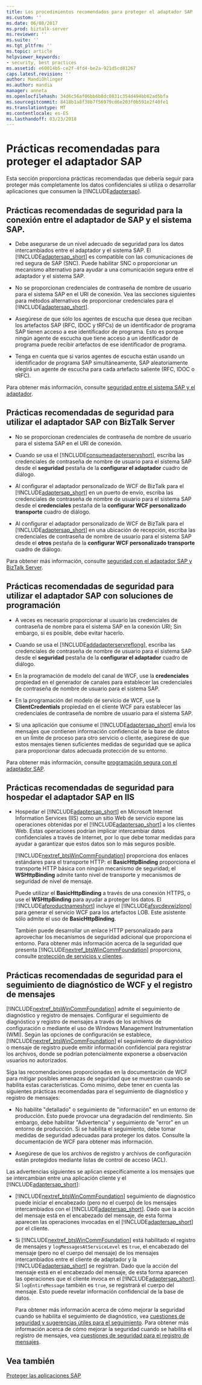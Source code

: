 ```yaml
---
title: Los procedimientos recomendados para proteger el adaptador SAP | Documentos de Microsoft
ms.custom: ''
ms.date: 06/08/2017
ms.prod: biztalk-server
ms.reviewer: ''
ms.suite: ''
ms.tgt_pltfrm: ''
ms.topic: article
helpviewer_keywords:
- security, best practices
ms.assetid: e60014b5-ce2f-4fd4-be2a-921d5cd81267
caps.latest.revision: ''
author: MandiOhlinger
ms.author: mandia
manager: anneta
ms.openlocfilehash: 34d6c56af06bb6b8dc0831c354d494bb62ad5bfa
ms.sourcegitcommit: 8418b1a8f38b7f56979cd6e203f0b591e2f40fe1
ms.translationtype: MT
ms.contentlocale: es-ES
ms.lasthandoff: 03/23/2018
---
```

# <a name="best-practices-to-secure-the-sap-adapter"></a>Prácticas recomendadas para proteger el adaptador SAP
Esta sección proporciona prácticas recomendadas que debería seguir para proteger más completamente los datos confidenciales si utiliza o desarrollar aplicaciones que consumen la [!INCLUDE[adaptersap](../../includes/adaptersap-md.md)].  
  
## <a name="security-best-practices-for-the-connection-between-the-sap-adapter-and-the-sap-system"></a>Prácticas recomendadas de seguridad para la conexión entre el adaptador de SAP y el sistema SAP.  
  
-   Debe asegurarse de un nivel adecuado de seguridad para los datos intercambiados entre el adaptador y el sistema SAP. El [!INCLUDE[adaptersap_short](../../includes/adaptersap-short-md.md)] es compatible con las comunicaciones de red segura de SAP (SNC). Puede habilitar SNC o proporcionar un mecanismo alternativo para ayudar a una comunicación segura entre el adaptador y el sistema SAP.  
  
-   No se proporcionan credenciales de contraseña de nombre de usuario para el sistema SAP en el URI de conexión. Vea las secciones siguientes para métodos alternativos de proporcionar credenciales para el [!INCLUDE[adaptersap_short](../../includes/adaptersap-short-md.md)].  
  
-   Asegúrese de que sólo los agentes de escucha que desea que reciban los artefactos SAP (RFC, IDOC y tRFCs) de un identificador de programa SAP tienen acceso a ese identificador de programa. Esto es porque ningún agente de escucha que tiene acceso a un identificador de programa puede recibir artefactos de ese identificador de programa.  
  
-   Tenga en cuenta que si varios agentes de escucha están usando un identificador de programa SAP simultáneamente, SAP aleatoriamente elegirá un agente de escucha para cada artefacto saliente (RFC, IDOC o tRFC).  
  
 Para obtener más información, consulte [seguridad entre el sistema SAP y el adaptador](../../adapters-and-accelerators/adapter-sap/security-between-the-sap-system-and-the-adapter.md).
  
## <a name="security-best-practices-for-consuming-the-sap-adapter-with-biztalk-server"></a>Prácticas recomendadas de seguridad para utilizar el adaptador SAP con BizTalk Server  
  
-   No se proporcionan credenciales de contraseña de nombre de usuario para el sistema SAP en el URI de conexión.  
  
-   Cuando se usa el [!INCLUDE[consumeadapterservshort](../../includes/consumeadapterservshort-md.md)], escriba las credenciales de contraseña de nombre de usuario para el sistema SAP desde el **seguridad** pestaña de la **configurar el adaptador** cuadro de diálogo.  
  
-   Al configurar el adaptador personalizado de WCF de BizTalk para el [!INCLUDE[adaptersap_short](../../includes/adaptersap-short-md.md)] en un puerto de envío, escriba las credenciales de contraseña de nombre de usuario para el sistema SAP desde el **credenciales** pestaña de la **configurar WCF personalizado transporte** cuadro de diálogo.  
  
-   Al configurar el adaptador personalizado de WCF de BizTalk para el [!INCLUDE[adaptersap_short](../../includes/adaptersap-short-md.md)] en una ubicación de recepción, escriba las credenciales de contraseña de nombre de usuario para el sistema SAP desde el **otros** pestaña de la **configurar WCF personalizado transporte** cuadro de diálogo.  
  
 Para obtener más información, consulte [seguridad con el adaptador SAP y BizTalk Server](../../adapters-and-accelerators/adapter-sap/security-with-the-sap-adapter-and-biztalk-server.md).
  
## <a name="security-best-practices-for-consuming-the-sap-adapter-with-programming-solutions"></a>Prácticas recomendadas de seguridad para utilizar el adaptador SAP con soluciones de programación  
  
-   A veces es necesario proporcionar al usuario las credenciales de contraseña de nombre para el sistema SAP en la conexión URI; Sin embargo, si es posible, debe evitar hacerlo.  
  
-   Cuando se usa el [!INCLUDE[addadapterservreflong](../../includes/addadapterservreflong-md.md)], escriba las credenciales de contraseña de nombre de usuario para el sistema SAP desde el **seguridad** pestaña de la **configurar el adaptador** cuadro de diálogo.  
  
-   En la programación de modelo del canal de WCF, use la **credenciales** propiedad en el generador de canales para establecer las credenciales de contraseña de nombre de usuario para el sistema SAP.  
  
-   En la programación del modelo de servicio de WCF, use la **ClientCredentials** propiedad en el cliente WCF para establecer las credenciales de contraseña de nombre de usuario para el sistema SAP.  
  
-   Si una aplicación que consume el [!INCLUDE[adaptersap_short](../../includes/adaptersap-short-md.md)] envía los mensajes que contienen información confidencial de la base de datos en un límite de proceso para otro servicio o cliente, asegúrese de que estos mensajes tienen suficientes medidas de seguridad que se aplica para proporcionar datos adecuada protección de su entorno.  
  
 Para obtener más información, consulte [programación segura con el adaptador SAP](../../adapters-and-accelerators/adapter-sap/secure-programming-with-the-sap-adapter.md).  
  
## <a name="security-best-practices-for-hosting-the-sap-adapter-in-iis"></a>Prácticas recomendadas de seguridad para hospedar el adaptador SAP en IIS  
  
-   Hospedar el [!INCLUDE[adaptersap_short](../../includes/adaptersap-short-md.md)] en Microsoft Internet Information Services (IIS) como un sitio Web de servicio expone las operaciones obtenidas por el [!INCLUDE[adaptersap_short](../../includes/adaptersap-short-md.md)] a los clientes Web. Estas operaciones podrían implicar intercambiar datos confidenciales a través de Internet, por lo que debe tomar medidas para ayudar a garantizar que estos datos son lo más seguros posible.  
  
     [!INCLUDE[nextref_btsWinCommFoundation](../../includes/nextref-btswincommfoundation-md.md)] proporciona dos enlaces estándares para el transporte HTTP: el **BasicHttpBinding** proporciona el transporte HTTP básica con ningún mecanismo de seguridad; el **WSHttpBinding** admite tanto nivel de transporte y mecanismos de seguridad de nivel de mensaje.  
  
     Puede utilizar el **BasicHttpBinding** a través de una conexión HTTPS, o use el **WSHttpBinding** para ayudar a proteger los datos. El [!INCLUDE[afproductnameshort](../../includes/afproductnameshort-md.md)] incluye el [!INCLUDE[afsvcdevwizlong](../../includes/afsvcdevwizlong-md.md)] para generar el servicio WCF para los artefactos LOB. Este asistente sólo admite el uso de **BasicHttpBinding**.  
  
     También puede desarrollar un enlace HTTP personalizado para aprovechar los mecanismos de seguridad adicional que proporciona el entorno. Para obtener más información acerca de la seguridad que presenta [!INCLUDE[nextref_btsWinCommFoundation](../../includes/nextref-btswincommfoundation-md.md)] proporciona, consulte [protección de servicios y clientes](https://msdn.microsoft.com/library/ms734736.aspx). 
  
## <a name="security-best-practices-for-wcf-diagnostic-tracing-and-message-logging"></a>Prácticas recomendadas de seguridad para el seguimiento de diagnóstico de WCF y el registro de mensajes  
 [!INCLUDE[nextref_btsWinCommFoundation](../../includes/nextref-btswincommfoundation-md.md)] admite el seguimiento de diagnóstico y registro de mensajes. Configurar el seguimiento de diagnóstico y registro de mensajes a través de los archivos de configuración o mediante el uso de Windows Management Instrumentation (WMI). Según las opciones de configuración se establece, [!INCLUDE[nextref_btsWinCommFoundation](../../includes/nextref-btswincommfoundation-md.md)] el seguimiento de diagnóstico o mensaje de registro puede emitir información confidencial para registrar los archivos, donde se podrían potencialmente exponerse a observación usuarios no autorizados.  
  
 Siga las recomendaciones proporcionadas en la documentación de WCF para mitigar posibles amenazas de seguridad que se muestran cuando se habilita estas características. Como mínimo, debe tener en cuenta las siguientes prácticas recomendadas para el seguimiento de diagnóstico y registro de mensajes:  
  
-   No habilite "detallado" o seguimiento de "información" en un entorno de producción. Esto puede provocar una degradación del rendimiento. Sin embargo, debe habilitar "Advertencia" y seguimiento de "error" en un entorno de producción. Si se habilita el seguimiento, debe tomar medidas de seguridad adecuadas para proteger los datos. Consulte la documentación de WCF para obtener más información.  
  
-   Asegúrese de que los archivos de registro y archivos de configuración están protegidos mediante listas de control de acceso (ACL).  
  
 Las advertencias siguientes se aplican específicamente a los mensajes que se intercambian entre una aplicación cliente y el [!INCLUDE[adaptersap_short](../../includes/adaptersap-short-md.md)]:  
  
-   [!INCLUDE[nextref_btsWinCommFoundation](../../includes/nextref-btswincommfoundation-md.md)] seguimiento de diagnóstico puede iniciar el encabezado (pero no el cuerpo) de los mensajes intercambiados con el [!INCLUDE[adaptersap_short](../../includes/adaptersap-short-md.md)]. Dado que la acción del mensaje está en el encabezado del mensaje, de esta forma aparecen las operaciones invocadas en el [!INCLUDE[adaptersap_short](../../includes/adaptersap-short-md.md)] por el cliente.  
  
-   Si [!INCLUDE[nextref_btsWinCommFoundation](../../includes/nextref-btswincommfoundation-md.md)] está habilitado el registro de mensajes y `logMessagesAtServiceLevel` es `true`, el encabezado del mensaje (pero no el cuerpo del mensaje) de los mensajes intercambiados entre el cliente de adaptador y la [!INCLUDE[adaptersap_short](../../includes/adaptersap-short-md.md)] se registran. Dado que la acción del mensaje está en el encabezado del mensaje, de esta forma aparecen las operaciones que el cliente invoca en el [!INCLUDE[adaptersap_short](../../includes/adaptersap-short-md.md)]. Si `logEntireMessage` también es `true`, se registrará el cuerpo del mensaje. Esto puede revelar información confidencial de la base de datos.  
  
     Para obtener más información acerca de cómo mejorar la seguridad cuando se habilita el seguimiento de diagnóstico, vea [cuestiones de seguridad y sugerencias útiles para el seguimiento](https://msdn.microsoft.com/library/ms733053.aspx). Para obtener más información acerca de cómo mejorar la seguridad cuando se habilita el registro de mensajes, vea [cuestiones de seguridad para el registro de mensajes](https://msdn.microsoft.com/library/ms730318.aspx).  
  
## <a name="see-also"></a>Vea también  
[Proteger las aplicaciones SAP](../../adapters-and-accelerators/adapter-sap/secure-your-sap-applications.md)   